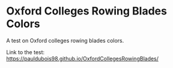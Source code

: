 # Oxford Colleges Rowing Blades Colors

A test on Oxford colleges rowing blades colors.

Link to the test: https://pauldubois98.github.io/OxfordCollegesRowingBlades/


